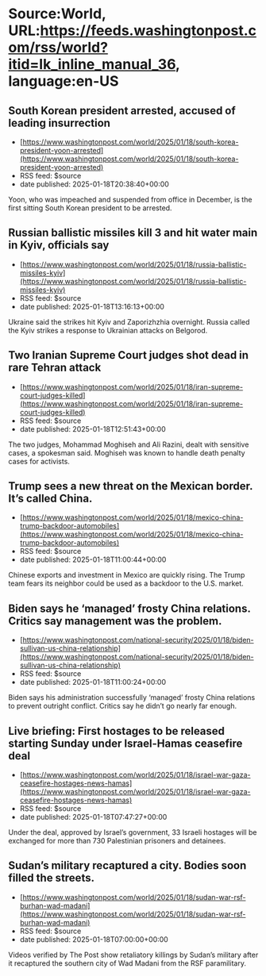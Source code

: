 # Source:World, URL:https://feeds.washingtonpost.com/rss/world?itid=lk_inline_manual_36, language:en-US

## South Korean president arrested, accused of leading insurrection
 - [https://www.washingtonpost.com/world/2025/01/18/south-korea-president-yoon-arrested](https://www.washingtonpost.com/world/2025/01/18/south-korea-president-yoon-arrested)
 - RSS feed: $source
 - date published: 2025-01-18T20:38:40+00:00

Yoon, who was impeached and suspended from office in December, is the first sitting South Korean president to be arrested.

## Russian ballistic missiles kill 3 and hit water main in Kyiv, officials say
 - [https://www.washingtonpost.com/world/2025/01/18/russia-ballistic-missiles-kyiv](https://www.washingtonpost.com/world/2025/01/18/russia-ballistic-missiles-kyiv)
 - RSS feed: $source
 - date published: 2025-01-18T13:16:13+00:00

Ukraine said the strikes hit Kyiv and Zaporizhzhia overnight. Russia called the Kyiv strikes a response to Ukrainian attacks on Belgorod.

## Two Iranian Supreme Court judges shot dead in rare Tehran attack
 - [https://www.washingtonpost.com/world/2025/01/18/iran-supreme-court-judges-killed](https://www.washingtonpost.com/world/2025/01/18/iran-supreme-court-judges-killed)
 - RSS feed: $source
 - date published: 2025-01-18T12:51:43+00:00

The two judges, Mohammad Moghiseh and Ali Razini, dealt with sensitive cases, a spokesman said. Moghiseh was known to handle death penalty cases for activists.

## Trump sees a new threat on the Mexican border. It’s called China.
 - [https://www.washingtonpost.com/world/2025/01/18/mexico-china-trump-backdoor-automobiles](https://www.washingtonpost.com/world/2025/01/18/mexico-china-trump-backdoor-automobiles)
 - RSS feed: $source
 - date published: 2025-01-18T11:00:44+00:00

Chinese exports and investment in Mexico are quickly rising. The Trump team fears its neighbor could be used as a backdoor to the U.S. market.

## Biden says he ‘managed’ frosty China relations. Critics say management was the problem.
 - [https://www.washingtonpost.com/national-security/2025/01/18/biden-sullivan-us-china-relationship](https://www.washingtonpost.com/national-security/2025/01/18/biden-sullivan-us-china-relationship)
 - RSS feed: $source
 - date published: 2025-01-18T11:00:24+00:00

Biden says his administration successfully ‘managed’ frosty China relations to prevent outright conflict. Critics say he didn’t go nearly far enough.

## Live briefing: First hostages to be released starting Sunday under Israel-Hamas ceasefire deal
 - [https://www.washingtonpost.com/world/2025/01/18/israel-war-gaza-ceasefire-hostages-news-hamas](https://www.washingtonpost.com/world/2025/01/18/israel-war-gaza-ceasefire-hostages-news-hamas)
 - RSS feed: $source
 - date published: 2025-01-18T07:47:27+00:00

Under the deal, approved by Israel’s government, 33 Israeli hostages will be exchanged for more than 730 Palestinian prisoners and detainees.

## Sudan’s military recaptured a city. Bodies soon filled the streets.
 - [https://www.washingtonpost.com/world/2025/01/18/sudan-war-rsf-burhan-wad-madani](https://www.washingtonpost.com/world/2025/01/18/sudan-war-rsf-burhan-wad-madani)
 - RSS feed: $source
 - date published: 2025-01-18T07:00:00+00:00

Videos verified by The Post show retaliatory killings by Sudan’s military after it recaptured the southern city of Wad Madani from the RSF paramilitary.

